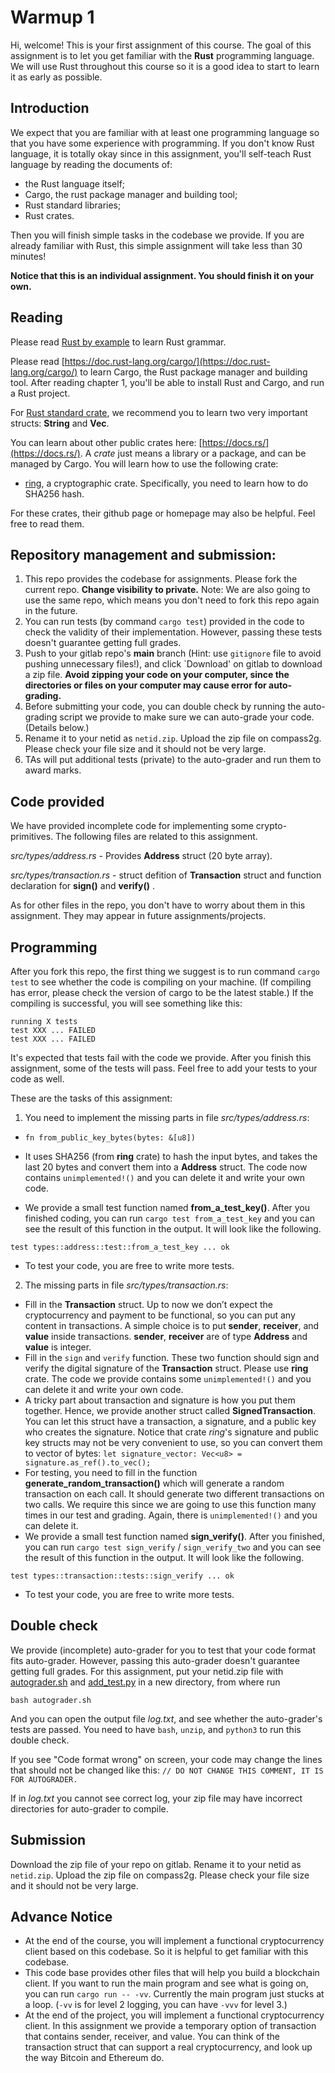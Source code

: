 # Warmup 1

Hi, welcome! This is your first assignment of this course. The goal of this assignment is to let you get familiar with the **Rust** programming language. We will use Rust throughout this course so it is a good idea to start to learn it as early as possible.

## Introduction

We expect that you are familiar with at least one programming language so that you have some experience with programming. If you don't know Rust language, it is totally okay since in this assignment, you'll self-teach Rust language by reading the documents of:

- the Rust language itself;
- Cargo, the rust package manager and building tool;
- Rust standard libraries;
- Rust crates.

Then you will finish simple tasks in the codebase we provide. If you are already familiar with Rust, this simple assignment will take less than 30 minutes!

**Notice that this is an individual assignment. You should finish it on your own.**

## Reading 
Please read [Rust by example](https://doc.rust-lang.org/rust-by-example/) to learn Rust grammar.

Please read [https://doc.rust-lang.org/cargo/](https://doc.rust-lang.org/cargo/) to learn Cargo, the Rust package manager and building tool. After reading chapter 1, you'll be able to install Rust and Cargo, and run a Rust project.

For [Rust standard crate](https://doc.rust-lang.org/stable/std/), we recommend you to learn two very important structs: **String** and **Vec**.

You can learn about other public crates here: [https://docs.rs/](https://docs.rs/). A *crate* just means a library or a package, and can be managed by Cargo. You will learn how to use the following crate:
- [ring](https://docs.rs/ring/0.16.20/ring/), a cryptographic crate. Specifically, you need to learn how to do SHA256 hash.

For these crates, their github page or homepage may also be helpful. Feel free to read them.

## Repository management and submission:
1. This repo provides the codebase for assignments. Please fork the current repo. **Change visibility to private.** Note: We are also going to use the same repo, which means you don't need to fork this repo again in the future.
2. You can run tests (by command `cargo test`) provided in the code to check the validity of their implementation. However, passing these tests doesn't guarantee getting full grades. 
3. Push to your gitlab repo's **main** branch (Hint: use `gitignore` file to avoid pushing unnecessary files!), and click `Download' on gitlab to download a zip file. **Avoid zipping your code on your computer, since the directories or files on your computer may cause error for auto-grading.**
4. Before submitting your code, you can double check by running the auto-grading script we provide to make sure we can auto-grade your code. (Details below.) 
5. Rename it to your netid as `netid.zip`. Upload the zip file on compass2g. Please check your file size and it should not be very large.
6. TAs will put additional tests (private) to the auto-grader and run them to award marks.

## Code provided
We have provided incomplete code for implementing some crypto-primitives. The following files are related to this assignment.

_src/types/address.rs_ - Provides __Address__ struct (20 byte array).

_src/types/transaction.rs_ - struct defition of **Transaction** struct and function declaration for __sign()__ and __verify()__ .

As for other files in the repo, you don't have to worry about them in this assignment. They may appear in future assignments/projects.

## Programming
After you fork this repo, the first thing we suggest is to run command `cargo test` to see whether the code is compiling on your machine. (If compiling has error, please check the version of cargo to be the latest stable.) If the compiling is successful, you will see something like this:
```
running X tests
test XXX ... FAILED
test XXX ... FAILED
```
It's expected that tests fail with the code we provide. After you finish this assignment, some of the tests will pass. Feel free to add your tests to your code as well.

These are the tasks of this assignment:

1. You need to implement the missing parts in file _src/types/address.rs_:

- `fn from_public_key_bytes(bytes: &[u8])`

- It uses SHA256 (from **ring** crate) to hash the input bytes, and takes the last 20 bytes and convert them into a __Address__ struct. The code now contains `unimplemented!()` and you can delete it and write your own code.

- We provide a small test function named **from_a_test_key()**. After you finished coding, you can run `cargo test from_a_test_key` and you can see the result of this function in the output. It will look like the following.
```
test types::address::test::from_a_test_key ... ok
```
- To test your code, you are free to write more tests.

2. The missing parts in file _src/types/transaction.rs_: 

- Fill in the **Transaction** struct. Up to now we don’t expect the cryptocurrency and payment to be functional, so you can put any content in transactions. A simple choice is to put **sender**, **receiver**, and **value** inside transactions. **sender**, **receiver** are of type **Address** and **value** is integer.
- Fill in the `sign` and `verify` function. These two function should sign and verify the digital signature of the **Transaction** struct. Please use **ring** crate. The code we provide contains some `unimplemented!()` and you can delete it and write your own code.
- A tricky part about transaction and signature is how you put them together. Hence, we provide another struct called **SignedTransaction**. You can let this struct have a transaction, a signature, and a public key who creates the signature. Notice that crate *ring*'s signature and public key structs may not be very convenient to use, so you can convert them to vector of bytes: `let signature_vector: Vec<u8> = signature.as_ref().to_vec();`
- For testing, you need to fill in the function **generate_random_transaction()** which will generate a random transaction on each call. It should generate two different transactions on two calls. We require this since we are going to use this function many times in our test and grading. Again, there is `unimplemented!()` and you can delete it.
- We provide a small test function named **sign_verify()**. After you finished, you can run `cargo test sign_verify` / `sign_verify_two` and you can see the result of this function in the output. It will look like the following.
```
test types::transaction::tests::sign_verify ... ok
```
- To test your code, you are free to write more tests.

## Double check
We provide (incomplete) auto-grader for you to test that your code format fits auto-grader. However, passing this auto-grader doesn't guarantee getting full grades. For this assignment, put your netid.zip file with [autograder.sh](autograder.sh) and [add_test.py](add_test.py) in a new directory, from where run
```
bash autograder.sh
```
And you can open the output file _log.txt_, and see whether the auto-grader's tests are passed. You need to have `bash`, `unzip`, and `python3` to run this double check.

If you see "Code format wrong" on screen, your code may change the lines that should not be changed like this: `// DO NOT CHANGE THIS COMMENT, IT IS FOR AUTOGRADER.`

If in _log.txt_ you cannot see correct log, your zip file may have incorrect directories for auto-grader to compile.

## Submission
Download the zip file of your repo on gitlab. Rename it to your netid as `netid.zip`. Upload the zip file on compass2g. Please check your file size and it should not be very large.

## Advance Notice
- At the end of the course, you will implement a functional cryptocurrency client based on this codebase. So it is helpful to get familiar with this codebase.
- This code base provides other files that will help you build a blockchain client. If you want to run the main program and see what is going on, you can run `cargo run -- -vv`. Currently the main program just stucks at a loop. (`-vv` is for level 2 logging, you can have `-vvv` for level 3.)
- At the end of the project, you will implement a functional cryptocurrency client. In this assignment we provide a temporary option of transaction that contains sender, receiver, and value. You can think of the transaction struct that can support a real cryptocurrency, and look up the way Bitcoin and Ethereum do.
